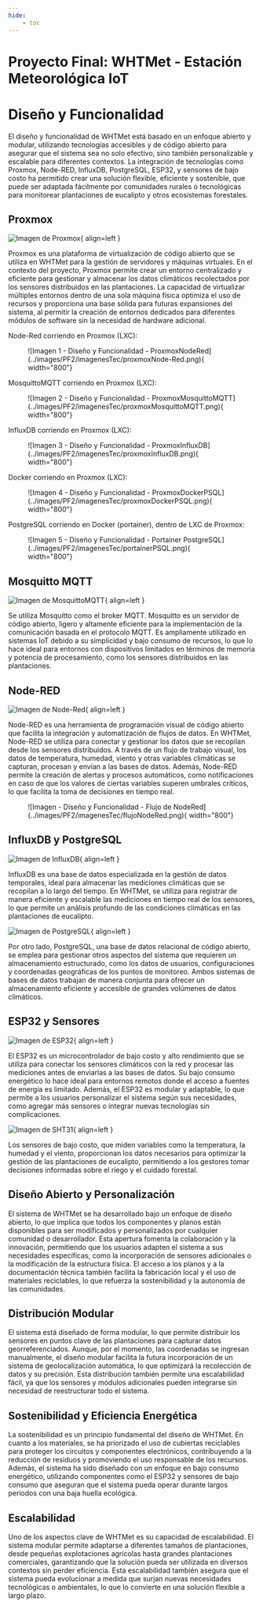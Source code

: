 ```yaml
---
hide:
    - toc
---
```


# Proyecto Final: WHTMet - Estación Meteorológica IoT

# Diseño y Funcionalidad

El diseño y funcionalidad de WHTMet está basado en un enfoque abierto y modular, utilizando tecnologías accesibles y de código abierto para asegurar que el sistema sea no solo efectivo, sino también personalizable y escalable para diferentes contextos. La integración de tecnologías como Proxmox, Node-RED, InfluxDB, PostgreSQL, ESP32, y sensores de bajo costo ha permitido crear una solución flexible, eficiente y sostenible, que puede ser adaptada fácilmente por comunidades rurales o tecnológicas para monitorear plantaciones de eucalipto y otros ecosistemas forestales.

## Proxmox

![Imagen de Proxmox](../images/PF2/imagenesTec/proxmox.png#mt05){ align=left }


Proxmox es una plataforma de virtualización de código abierto que se utiliza en WHTMet para la gestión de servidores y máquinas virtuales. En el contexto del proyecto, Proxmox permite crear un entorno centralizado y eficiente para gestionar y almacenar los datos climáticos recolectados por los sensores distribuidos en las plantaciones. La capacidad de virtualizar múltiples entornos dentro de una sola máquina física optimiza el uso de recursos y proporciona una base sólida para futuras expansiones del sistema, al permitir la creación de entornos dedicados para diferentes módulos de software sin la necesidad de hardware adicional.

Node-Red corriendo en Proxmox (LXC):

<figure markdown="span">
  ![Imagen 1 - Diseño y Funcionalidad - ProxmoxNodeRed](../images/PF2/imagenesTec/proxmoxNode-Red.png){ width="800"}
</figure>

MosquittoMQTT corriendo en Proxmox (LXC):

<figure markdown="span">
  ![Imagen 2 - Diseño y Funcionalidad - ProxmoxMosquittoMQTT](../images/PF2/imagenesTec/proxmoxMosquittoMQTT.png){ width="800"}
</figure>

InfluxDB corriendo en Proxmox (LXC):

<figure markdown="span">
  ![Imagen 3 - Diseño y Funcionalidad - ProxmoxInfluxDB](../images/PF2/imagenesTec/proxmoxInfluxDB.png){ width="800"}
</figure>

Docker corriendo en Proxmox (LXC):

<figure markdown="span">
  ![Imagen 4 - Diseño y Funcionalidad - ProxmoxDockerPSQL](../images/PF2/imagenesTec/proxmoxDockerPSQL.png){ width="800"}
</figure>

PostgreSQL corriendo en Docker (portainer), dentro de LXC de Proxmox:

<figure markdown="span">
  ![Imagen 5 - Diseño y Funcionalidad - Portainer PostgreSQL](../images/PF2/imagenesTec/portainerPSQL.png){ width="800"}
</figure>


## Mosquitto MQTT

![Imagen de MosquittoMQTT](../images/PF2/imagenesTec/mosquitto.png#mt05){ align=left }

Se utiliza Mosquitto como el broker MQTT. Mosquitto es un servidor de código abierto, ligero y altamente eficiente para la implementación de la comunicación basada en el protocolo MQTT. Es ampliamente utilizado en sistemas IoT debido a su simplicidad y bajo consumo de recursos, lo que lo hace ideal para entornos con dispositivos limitados en términos de memoria y potencia de procesamiento, como los sensores distribuidos en las plantaciones.

## Node-RED

![Imagen de Node-Red](../images/PF2/imagenesTec/node-red.png#mt05){ align=left }


Node-RED es una herramienta de programación visual de código abierto que facilita la integración y automatización de flujos de datos. En WHTMet, Node-RED se utiliza para conectar y gestionar los datos que se recopilan desde los sensores distribuidos. A través de un flujo de trabajo visual, los datos de temperatura, humedad, viento y otras variables climáticas se capturan, procesan y envían a las bases de datos. Además, Node-RED permite la creación de alertas y procesos automáticos, como notificaciones en caso de que los valores de ciertas variables superen umbrales críticos, lo que facilita la toma de decisiones en tiempo real.

<figure markdown="span">
  ![Imagen - Diseño y Funcionalidad - Flujo de NodeRed](../images/PF2/imagenesTec/flujoNodeRed.png){ width="800"}
</figure>

## InfluxDB y PostgreSQL

![Imagen de InfluxDB](../images/PF2/imagenesTec/influxdb.png#mt05){ align=left }

InfluxDB es una base de datos especializada en la gestión de datos temporales, ideal para almacenar las mediciones climáticas que se recopilan a lo largo del tiempo. En WHTMet, se utiliza para registrar de manera eficiente y escalable las mediciones en tiempo real de los sensores, lo que permite un análisis profundo de las condiciones climáticas en las plantaciones de eucalipto.


![Imagen de PostgreSQL](../images/PF2/imagenesTec/postgresql.png#mt05){ align=left }

Por otro lado, PostgreSQL, una base de datos relacional de código abierto, se emplea para gestionar otros aspectos del sistema que requieren un almacenamiento estructurado, como los datos de usuarios, configuraciones y coordenadas geográficas de los puntos de monitoreo. Ambos sistemas de bases de datos trabajan de manera conjunta para ofrecer un almacenamiento eficiente y accesible de grandes volúmenes de datos climáticos.

## ESP32 y Sensores


![Imagen de ESP32](../images/PF2/imagenesTec/esp32.png#mt05){ align=left }

El ESP32 es un microcontrolador de bajo costo y alto rendimiento que se utiliza para conectar los sensores climáticos con la red y procesar las mediciones antes de enviarlas a las bases de datos. Su bajo consumo energético lo hace ideal para entornos remotos donde el acceso a fuentes de energía es limitado. Además, el ESP32 es modular y adaptable, lo que permite a los usuarios personalizar el sistema según sus necesidades, como agregar más sensores o integrar nuevas tecnologías sin complicaciones.

![Imagen de SHT31](../images/PF2/imagenesTec/sht31.png#mt05){ align=left }

Los sensores de bajo costo, que miden variables como la temperatura, la humedad y el viento, proporcionan los datos necesarios para optimizar la gestión de las plantaciones de eucalipto, permitiendo a los gestores tomar decisiones informadas sobre el riego y el cuidado forestal.



## Diseño Abierto y Personalización

El sistema de WHTMet se ha desarrollado bajo un enfoque de diseño abierto, lo que implica que todos los componentes y planos están disponibles para ser modificados y personalizados por cualquier comunidad o desarrollador. Esta apertura fomenta la colaboración y la innovación, permitiendo que los usuarios adapten el sistema a sus necesidades específicas, como la incorporación de sensores adicionales o la modificación de la estructura física. El acceso a los planos y a la documentación técnica también facilita la fabricación local y el uso de materiales reciclables, lo que refuerza la sostenibilidad y la autonomía de las comunidades.

## Distribución Modular

El sistema está diseñado de forma modular, lo que permite distribuir los sensores en puntos clave de las plantaciones para capturar datos georreferenciados. Aunque, por el momento, las coordenadas se ingresan manualmente, el diseño modular facilita la futura incorporación de un sistema de geolocalización automática, lo que optimizará la recolección de datos y su precisión. Esta distribución también permite una escalabilidad fácil, ya que los sensores y módulos adicionales pueden integrarse sin necesidad de reestructurar todo el sistema.

## Sostenibilidad y Eficiencia Energética

La sostenibilidad es un principio fundamental del diseño de WHTMet. En cuanto a los materiales, se ha priorizado el uso de cubiertas reciclables para proteger los circuitos y componentes electrónicos, contribuyendo a la reducción de residuos y promoviendo el uso responsable de los recursos. Además, el sistema ha sido diseñado con un enfoque en bajo consumo energético, utilizando componentes como el ESP32 y sensores de bajo consumo que aseguran que el sistema pueda operar durante largos períodos con una baja huella ecológica.

## Escalabilidad

Uno de los aspectos clave de WHTMet es su capacidad de escalabilidad. El sistema modular permite adaptarse a diferentes tamaños de plantaciones, desde pequeñas explotaciones agrícolas hasta grandes plantaciones comerciales, garantizando que la solución pueda ser utilizada en diversos contextos sin perder eficiencia. Esta escalabilidad también asegura que el sistema pueda evolucionar a medida que surjan nuevas necesidades tecnológicas o ambientales, lo que lo convierte en una solución flexible a largo plazo.
